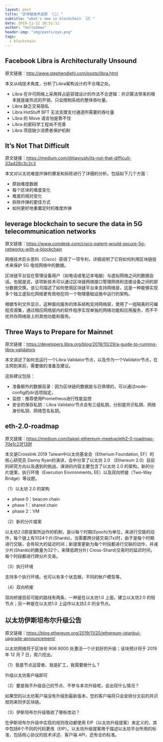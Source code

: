 ```yaml
---
layout: post
title: "区块链技术追踪 （二）"
subtitle: "what's new in blockchain （2）"
date: 2019-11-22 10:51:11
author: "hello2mao"
header-img: "img/posts/eye.png"
tags:
  - blockchain
---
```


## Facebook Libra is Architecturally Unsound

原文链接：http://www.stephendiehl.com/posts/libra.html

本文从纯技术角度，分析了Libra架构设计的不合理之处。

- Libra 在许可网络上采用拜占庭容错设计的作法不合逻辑：共识算法带来的根本就是废热式的开销，只会限制系统的整体吞吐量。
- Libra 缺乏交易隐私
- Libra HotStuff BFT 无法支撑支付通道所需要的吞吐量
- Libra 的 Move 语言怕是靠不住
- Libra 的密码学工程尚不完善
- Libra 项目缺少消费者保护机制

## It’s Not That Difficult

原文链接：https://medium.com/@tjayrush/its-not-that-difficult-33a428c3c2c3

本文对以太坊难度炸弹的爆发和拆除进行了详细的分析。包括如下几个方面：

- 原始难度数据
- 每个区块的难度变化
- 难度的相对变化
- 拆除炸弹的更佳方式
- 如何更好地重置定时的难度炸弹

## leverage blockchain to secure the data in 5G telecommunication networks

原文链接：https://www.coindesk.com/cisco-patent-would-secure-5g-networks-with-a-blockchain

网络技术巨头思科（Cisco）获得了一项专利，详细说明了它将如何利用区块链技术来保护 5G 电信网络中的数据。

区块链平台旨在管理设备用户（如电话或笔记本电脑）与虚拟网络之间的数据会话。也就是说，该项新技术可以通过区块链网络接口管理网络和连接设备之间的部分数据交换。该公司描述了如何使用区块链平台来支持网络层，这是一种能够实现多个独立虚拟化网络更有效地在同一个物理基础设施中运行的架构。

根据专利文件显示，这种面向服务的体系结构支持网络层，使用了一组隔离的可编程资源集，通过相应网络层内的软件程序实现单独的网络功能和应用服务，而不干扰共存网络层上的其他功能和服务。


## Three Ways to Prepare for Mainnet

原文链接：https://developers.libra.org/blog/2019/10/29/a-guide-to-running-libra-validators

本文讲述了如何去运行一个Libra Validator节点，以及作为一个Validator节点，在主网到来前，需要做的准备及建议。

这些建议包括：

- 准备额外的数据目录：因为区块链的数据是与日俱增的，可以通过node-config的dir选项指定。
- 监控：推荐使用Prometheus进行性能监控
- 安全的保存私钥：Libra Validator节点会有三组私钥，分别是共识私钥、网络身份私钥、网络签名私钥。

## eth-2.0-roadmap

原文链接：https://medium.com/taipei-ethereum-meetup/eth2-0-roadmap-70e1c23f139f

本文是Crosslink 2019 Taiwan中以太坊基金会（Etherium Foundation, EF）的核心研究员 Danny Ryan的演讲，会中分享了以太坊 2.0 （Ethereum 2.0）目前的研究方向以及遇到的挑战，演讲的内容主要包含了以太坊 2.0 的架构，新的分片提案，执行环境（Execution Environments, EE）以及双向桥接（Two-Way Bridge）等议题。

（1）以太坊 2.0 的架构

- phase 0：beacon chain
- phase 1：shared chain
- phase 2：VM

（2）新的分片提案

以太坊2.0原提案所运作的机制，是以每个时期(Epoch)为单位，来进行交联的动作，每个链上有1024个片(Shards)，当需要跨分链交易(Tx)时，由于是每个时期进行交联，会有较大的延迟时间；新提案更新为每个时段都进行交联的动作，并减少片(Shards)的数量为32个，来降低跨分片( Cross-Shard)交易时的延迟时间，每个时段都进行跨分片交易。

（3）执行环境

支持多个执行环境。也可以有多个状态根，不同的帐户模型等。

（4）双向桥接

双向桥接目前可能的路线有两条，一种是在以太坊1.0 上面，建立以太坊2.0 的轻节点；另一种是在以太坊1.0 上运作以太坊2.0 的全节点。

## 以太坊伊斯坦布尔升级公告

原文链接：https://blog.ethereum.org/2019/11/20/ethereum-istanbul-upgrade-announcement/

以太坊网络将于区块号 906 9000 处激活一个计划好的升级；该块预计将于 2019 年 12 月 7 日，周六挖出。

（1）我是节点运营者、我是矿工，我需要做什么？

升级以太坊客户端即可

（2）要是我不升级自己的节点、不参与本次升级呢，会出现什么情况？

如果您的以太坊客户端没有升级到最新版本，您的客户端将只会安排分叉前的共识规则来同步区块链。

（3）伊斯坦布尔升级吸收了哪些改动？

在伊斯坦布尔升级中实现的规则改动都使用 EIP（以太坊升级提案）来定义的，其中包括6个不同的代码更改（EIP）。以太坊升级提案用于描述以太坊平台所用的标准，包括核心协议的技术详述、客户端 API，还有合约标准。